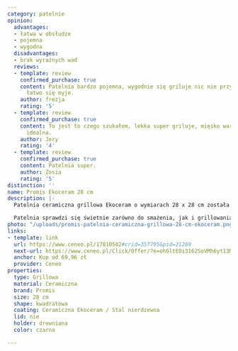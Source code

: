 ```yaml
---
category: patelnie
opinion:
  advantages:
  - łatwa w obsłudze
  - pojemna
  - wygodna
  disadvantages:
  - brak wyraźnych wad
  reviews:
  - template: review
    confirmed_purchase: true
    content: Patelnia bardzo pojemna, wygodnie się griluje nic nie przywiera do dna.Bardzo
      łatwo się myje.
    author: frezja
    rating: '5'
  - template: review
    confirmed_purchase: true
    content: To jest to czego szukałem, lekka super griluje, mięsko warzywa porostu
      idealna.
    author: Jery
    rating: '4'
  - template: review
    confirmed_purchase: true
    content: Patelnia super.
    author: Zosia
    rating: '5'
distinction: ''
name: Promis Ekoceram 28 cm 
description: |-
  Patelnia ceramiczna grillowa Ekoceram o wymiarach 28 x 28 cm została wykonana za pomocą odlewu aluminiowego. Szczególne właściwości tworzywa sprawiają, że produkt doskonale rozprowadza, akumuluje, a przede wszystkim utrzymuje ciepło. Patelnię pokryto specjalną, nieprzywierającą powłoką ceramiczną, która zapobiega powstawaniu rys i odkształceń dna.

  Patelnia sprawdzi się świetnie zarówno do smażenia, jak i grillowania różnego rodzaju potraw. Innowacyjna powłoka Ekoceram pozwala na zdrowe gotowanie posiłków bez użycia oleju lub z wykorzystaniem jego niewielkiej ilości. Lejki zastosowane na krawędziach naczynia umożliwiają odsączenie zbyt dużej ilości tłuszczu w dowolnym momencie. Dzięki aluminium wykorzystanym do produkcji patelni nagrzewa się ona wyjątkowo szybko, tym samym oszczędzając znaczną ilość wykorzystywanej podczas smażenia energii. Rączkę patelni zaprojektowano w oparciu o technologię Soft-Touch. Aby wydłużyć żywotność produktu, zaleca się wyłącznie jego ręczne mycie.
photo: "/uploads/promis-patelnia-ceramiczna-grillowa-28-cm-ekoceram.png"
links:
- template: link
  url: https://www.ceneo.pl/17810502#crid=357795&pid=21269
  next-url: https://www.ceneo.pl/Click/Offer/?e=ohGltEOi3162SoVMh6yt13Mfo-Ovoc0uU6tCI93sM3guvsFcg64vO7Z9mhof-GMPhTVDlKFEPrJpHLCEq6vSkW2tHP2YqxlUjr51gHz9PDB2k7QtyuLAAhLuwkFfHdp0K3HHuwQZCjwI0Z0jibcXdSJQA6WgyUBdquMUrsh4BS6lUEzCWQUN3aVQTMJZBQ3dhYLaGBbbN73VgTcRcfo6T6VQTMJZBQ3dbM5VaN4a5kp5rDxbqKcnEcV6AWXcZlUoULX9Noquqzu1oiYStvWJ1ERe94XUYfKC6P9vDyDlYwQN-_aIAs1igFZOrBCf59Z0CGL2XEJsuQ9ScNbkLZ7M41NZ-v5iTph1dj5ZfzjL_Yk=&a=2&rc=notset
  anchor: Kup od 69,96 zł
  provider: Ceneo
properties:
  type: Grillowa
  material: Ceramiczna
  brand: Promis
  size: 28 cm
  shape: kwadratowa
  coating: Ceramiczna Ekoceram / Stal nierdzewna
  lid: nie
  holder: drewniana
  color: czarna

---
```

